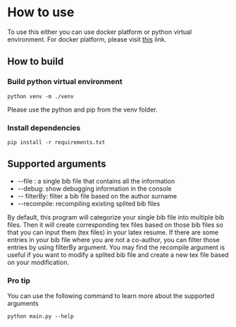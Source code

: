 
# How to use
To use this either you can use docker platform or python virtual environment. 
For docker platform, please visit [this](https://hub.docker.com/repository/docker/redwan06me/publicationmanager/general) link.

## How to build

### Build python virtual environment
```
python venv -m ./venv
```
Please use the python and pip from the venv folder. 
### Install dependencies 
```
pip install -r requirements.txt 
```

## Supported arguments 
* --file : a single bib file that contains all the information  
* --debug: show debugging information in the console 
* -- filterBy:  filter a bib file based on the author surname
* --recompile: recompiling existing splited bib files

By default, this program will categorize your single bib file into multiple bib files. 
Then it will create corresponding tex files based on those bib files so that you can input them (tex files) in your latex resume.
If there are some entries in your bib file where you are not a co-author, you can filter those entries by using filterBy argument. 
You may find the recompile argument is useful if you want to modify a splited bib file and create a new tex file based on your modification.

### Pro tip
You can use the following command to learn more about the supported arguments 
```
python main.py --help
```
